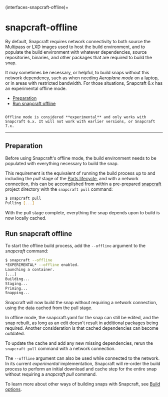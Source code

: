 (interfaces-snapcraft-offline)=
# snapcraft-offline

By default, Snapcraft requires network connectivity to both source the Multipass or LXD images used to host the build environment, and to populate the build environment with whatever dependencies, source repositories, binaries, and other packages that are required to build the snap.

It may sometimes be necessary, or helpful, to build snaps without this network dependency, such as when needing _Aeroplane mode_ on a laptop, or in areas with restricted bandwidth. For those situations, Snapcraft 6.x has an experimental offline mode.

- [Preparation](#heading--preparation)
- [Run snapcraft offline](#heading--offline)

```{caution}

Offline mode is considered **experimental** and only works with Snapcraft 6.x. It will not work with earlier versions, or Snapcraft 7.x.
```

---

<h2 id='heading--preparation'>Preparation</h2>

Before using Snapcraft's offline mode, the build environment needs to be populated with everything necessary to build the snap.

This requirement is the equivalent of running the build process up to and including the _pull_ stage of the [Parts lifecycle](/), and with a network connection, this can be accomplished from within a pre-prepared  [snapcraft](/)  project directory with the `snapcraft pull` command:

```bash
$ snapcraft pull
Pulling [...]
```

With the pull stage complete, everything the snap depends upon to build is now locally cached.

<h2 id='heading--offline'>Run snapcraft offline</h2>

To start the offline build process, add the `--offline` argument to the _snapcraft_ command:

```bash
$ snapcraft --offline
*EXPERIMENTAL* --offline enabled.
Launching a container.
[...]
Building...
Staging...
Priming...
Snapping... 
```

Snapcraft will now build the snap without requiring a network connection, using the data cached from the pull stage.

In offline mode, the snapcraft.yaml for the snap can still be edited, and the snap rebuilt, as long as an edit doesn't result in additional packages being required. Another consideration is that cached dependencies can become outdated.

To update the cache and add any new missing dependencies, rerun the `snapcraft pull` command with a network connection.

The `--offline` argument can also be used while connected to the network. In its current *experimental* implementation, Snapcraft will re-order the build process to perform an initial download and cache step for the entire snap without requiring a *snapcraft pull* command.  

To learn more about other ways of building snaps with Snapcraft, see [Build options](/).

